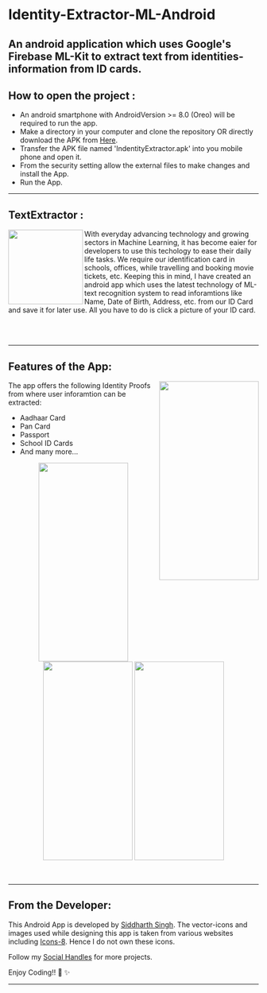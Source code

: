 # Identity-Extractor-ML-Android
An android application which uses Google's Firebase ML-Kit to extract text from identities-information from ID cards.
---

## How to open the project :

- An android smartphone with AndroidVersion >= 8.0 (Oreo) will be required to run the app.
- Make a directory in your computer and clone the repository OR directly download the APK from <a href="https://appsenjoy.com/wvNUM">Here<a/>.
- Transfer the APK file named 'IndentityExtractor.apk' into you mobile phone and open it.
- From the security setting allow the external files to make changes and install the App.
- Run the App.
---

## TextExtractor :

<img align="left" width="150" height="150" src="https://user-images.githubusercontent.com/72121163/130341664-2c2e8e78-5152-4b80-9ada-4415c5ebceed.png">
<p>With everyday advancing technology and growing sectors in Machine Learning, it has become eaier for developers to use this techology to ease their daily life tasks. We require our identification card in schools, offices, while travelling and booking movie tickets, etc.
Keeping this in mind, I have created an android app which uses the latest technology of ML-text recognition system to read inforamtions like Name, Date of Birth, Address, etc. from our ID Card and save it for later use. All you have to do is click a picture of your ID card.</p>


<br></br>

---



## Features of the App:

<img align="right" width="200" height="400" src="https://user-images.githubusercontent.com/72121163/130345018-6398b407-261e-4c00-818c-7841a6a10b56.png">
The app offers the following Identity Proofs from where user inforamtion can be extracted:

  - Aadhaar Card
  - Pan Card
  - Passport
  - School ID Cards
  - And many more...

<p align="center">
  <img width="180" height="400" src="https://user-images.githubusercontent.com/72121163/130345419-54755a7f-b169-4ce1-b134-049c25c3ff7f.png">
  <img width="180" height="400" src="https://user-images.githubusercontent.com/72121163/130345463-271f3fa8-a237-40e2-85aa-09e182b163ae.png">
  <img width="180" height="400" src="https://user-images.githubusercontent.com/72121163/130345470-41a45a40-fc09-4760-bb74-724b9d5d5df3.png">
</p>
<br/>

---


## From the Developer:

This Android App is developed by <a href="https://github.com/SiddyDevelops">Siddharth Singh<a/>. The vector-icons and images used while designing this app is taken from various websites including <a href="https://icons8.com/">Icons-8<a/>. Hence I do not own these icons.
  
Follow my <a href="https://github.com/SiddyDevelops#connect-with-me">Social Handles<a/> for more projects.
  
Enjoy Coding!! 🚀 ✨
  
---



